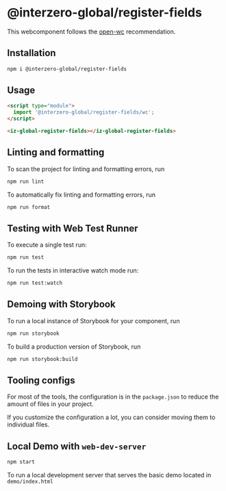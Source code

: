 # @interzero-global/register-fields

This webcomponent follows the [open-wc](https://github.com/open-wc/open-wc) recommendation.

## Installation

```bash
npm i @interzero-global/register-fields
```

## Usage

```html
<script type="module">
  import '@interzero-global/register-fields/wc';
</script>

<iz-global-register-fields></iz-global-register-fields>
```

## Linting and formatting

To scan the project for linting and formatting errors, run

```bash
npm run lint
```

To automatically fix linting and formatting errors, run

```bash
npm run format
```

## Testing with Web Test Runner

To execute a single test run:

```bash
npm run test
```

To run the tests in interactive watch mode run:

```bash
npm run test:watch
```

## Demoing with Storybook

To run a local instance of Storybook for your component, run

```bash
npm run storybook
```

To build a production version of Storybook, run

```bash
npm run storybook:build
```


## Tooling configs

For most of the tools, the configuration is in the `package.json` to reduce the amount of files in your project.

If you customize the configuration a lot, you can consider moving them to individual files.

## Local Demo with `web-dev-server`

```bash
npm start
```

To run a local development server that serves the basic demo located in `demo/index.html`
